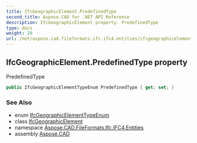 ```yaml
---
title: IfcGeographicElement.PredefinedType
second_title: Aspose.CAD for .NET API Reference
description: IfcGeographicElement property. PredefinedType
type: docs
weight: 20
url: /net/aspose.cad.fileformats.ifc.ifc4.entities/ifcgeographicelement/predefinedtype/
---
```

## IfcGeographicElement.PredefinedType property

PredefinedType

```csharp
public IfcGeographicElementTypeEnum PredefinedType { get; set; }
```

### See Also

* enum [IfcGeographicElementTypeEnum](../../../aspose.cad.fileformats.ifc.ifc4.types/ifcgeographicelementtypeenum/)
* class [IfcGeographicElement](../)
* namespace [Aspose.CAD.FileFormats.Ifc.IFC4.Entities](../../ifcgeographicelement/)
* assembly [Aspose.CAD](../../../)


